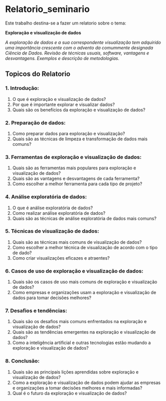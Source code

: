 # **Relatorio_seminario**

Este trabalho destina-se a fazer um relatorio sobre o tema: 

**Exploração e visualização de dados**

*A exploração de dados e a sua correspondente visualização tem adquirido uma importância
crescente com o advento da comummente designada Ciência de Dados. Revisão de técnicas
usuais, software, vantagens e desvantagens. Exemplos e descrição de metodologias.*

## **Topicos do Relatorio**
 
### **1. Introdução:**
1. O que é exploração e visualização de dados?
2. Por que é importante explorar e visualizar dados?
3. Quais são os benefícios da exploração e visualização de dados?

### **2. Preparação de dados:**
1. Como preparar dados para exploração e visualização?
2. Quais são as técnicas de limpeza e transformação de dados mais comuns?

### **3. Ferramentas de exploração e visualização de dados:**
1. Quais são as ferramentas mais populares para exploração e visualização de dados?
2. Quais são as vantagens e desvantagens de cada ferramenta?
3. Como escolher a melhor ferramenta para cada tipo de projeto?

### **4. Análise exploratória de dados:**
1. O que é análise exploratória de dados?
2. Como realizar análise exploratória de dados?
3. Quais são as técnicas de análise exploratória de dados mais comuns?

### **5. Técnicas de visualização de dados:**
1. Quais são as técnicas mais comuns de visualização de dados?
2. Como escolher a melhor técnica de visualização de acordo com o tipo de dado?
3. Como criar visualizações eficazes e atraentes?

### **6. Casos de uso de exploração e visualização de dados:**
1. Quais são os casos de uso mais comuns de exploração e visualização de dados?
2. Como empresas e organizações usam a exploração e visualização de dados para tomar decisões melhores?

### **7. Desafios e tendências:**
1. Quais são os desafios mais comuns enfrentados na exploração e visualização de dados?
2. Quais são as tendências emergentes na exploração e visualização de dados?
3. Como a inteligência artificial e outras tecnologias estão mudando a exploração e visualização de dados?

### **8. Conclusão:**
1. Quais são as principais lições aprendidas sobre exploração e visualização de dados?
2. Como a exploração e visualização de dados podem ajudar as empresas e organizações a tomar decisões melhores e mais informadas?
3. Qual é o futuro da exploração e visualização de dados?

